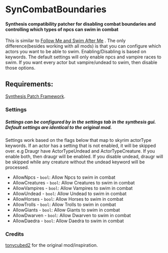 <!--- -*- mode: markdown -*- -->
# SynCombatBoundaries
#### Synthesis compatibility patcher for disabling combat boundaries and controlling which types of npcs can swim in combat

This is similar to [Follow Me and Swim After Me](https://www.nexusmods.com/skyrimspecialedition/mods/7026) . The only difference(besides working with all mods) is that you can configure which actors you want to be able to swim.
Enabling/Disabling is based on keywords. The default settings will only enable npcs and vampire races to swim. If you want every actor but vampire/undead to swim, then disable those options.

Requirements:
------------
[Synthesis Patch Framework](https://github.com/Mutagen-Modding/Synthesis/wiki/Installation).

### Settings
##### Settings can be configured by in the settings tab in the synthesis gui. Default settings are identical to the original mod.

Settings work based on the flags below that map to skyrim actorType keywords. If an actor has a setting that is not enabled, it will be skipped over. 
e.g Draugr have ActorTypeUndead and ActorTypeCreature. If you enable both, then draugr will be enabled. If you disable undead, draugr will be skipped while any creature without the undead keyword will be processed.

-  AllowNpcs - `bool`: Allow Npcs to swim in combat
-  AllowCreatures - `bool`: Allow Creatures to swim in combat
-  AllowVampires - `bool`: Allow Vampires to swim in combat
-  AllowUndead - `bool`: Allow Undead to swim in combat
-  AllowHorses - `bool`: Allow Horses to swim in combat
-  AllowTrolls - `bool`: Allow Trolls to swim in combat
-  AllowGiants - `bool`: Allow Giants to swim in combat
-  AllowDwarven - `bool`: Allow Dwarven to swim in combat
-  AllowDaedra - `bool`: Allow Daedra to swim in combat


### Credits
[tonycubed2](https://www.nexusmods.com/skyrimspecialedition/users/213669) for the original mod/inspiration.
